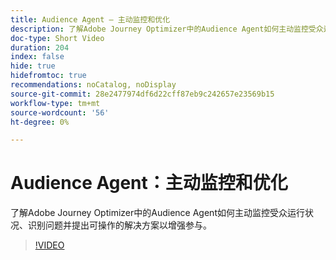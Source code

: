 ```yaml
---
title: Audience Agent — 主动监控和优化
description: 了解Adobe Journey Optimizer中的Audience Agent如何主动监控受众运行状况、识别问题并提出可操作的解决方案以增强参与。
doc-type: Short Video
duration: 204
index: false
hide: true
hidefromtoc: true
recommendations: noCatalog, noDisplay
source-git-commit: 28e2477974df6d22cff87eb9c242657e23569b15
workflow-type: tm+mt
source-wordcount: '56'
ht-degree: 0%

---
```



# Audience Agent：主动监控和优化

了解Adobe Journey Optimizer中的Audience Agent如何主动监控受众运行状况、识别问题并提出可操作的解决方案以增强参与。

<!-- 62_S653_3442539_203_audience-agent-proactive-monitoring-and-optimization -->
>[!VIDEO](https://video.tv.adobe.com/v/3460285/?learn=on&enablevpops=true&captions=chi_hans)
